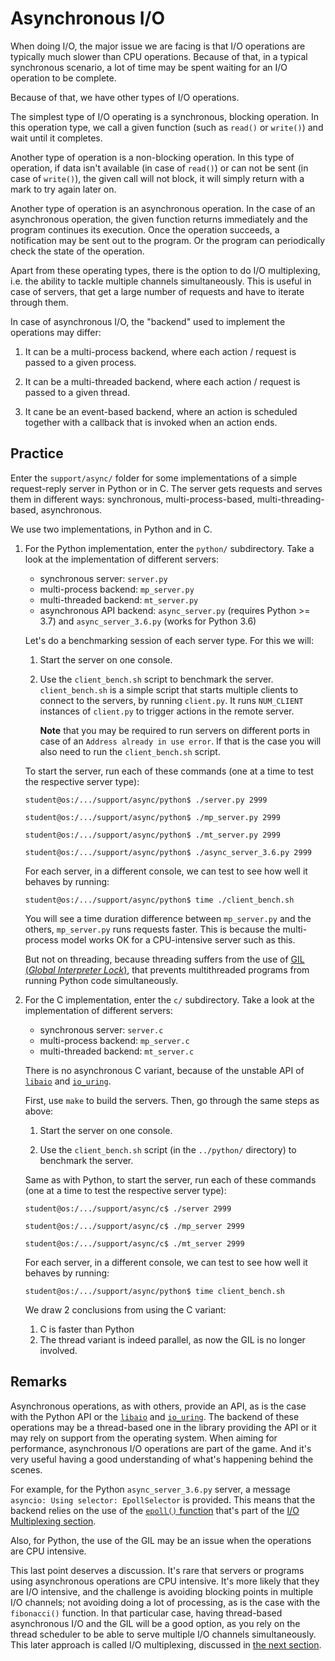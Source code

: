 # Asynchronous I/O

When doing I/O, the major issue we are facing is that I/O operations are typically much slower than CPU operations.
Because of that, in a typical synchronous scenario, a lot of time may be spent waiting for an I/O operation to be complete.

Because of that, we have other types of I/O operations.

The simplest type of I/O operating is a synchronous, blocking operation.
In this operation type, we call a given function (such as `read()` or `write()`) and wait until it completes.

Another type of operation is a non-blocking operation.
In this type of operation, if data isn't available (in case of `read()`) or can not be sent (in case of `write()`), the given call will not block, it will simply return with a mark to try again later on.

Another type of operation is an asynchronous operation.
In the case of an asynchronous operation, the given function returns immediately and the program continues its execution.
Once the operation succeeds, a notification may be sent out to the program.
Or the program can periodically check the state of the operation.

Apart from these operating types, there is the option to do I/O multiplexing, i.e. the ability to tackle multiple channels simultaneously.
This is useful in case of servers, that get a large number of requests and have to iterate through them.

In case of asynchronous I/O, the "backend" used to implement the operations may differ:

1. It can be a multi-process backend, where each action / request is passed to a given process.

1. It can be a multi-threaded backend, where each action / request is passed to a given thread.

1. It cane be an event-based backend, where an action is scheduled together with a callback that is invoked when an action ends.

## Practice

Enter the `support/async/` folder for some implementations of a simple request-reply server in Python or in C.
The server gets requests and serves them in different ways: synchronous, multi-process-based, multi-threading-based, asynchronous.

We use two implementations, in Python and in C.

1. For the Python implementation, enter the `python/` subdirectory.
   Take a look at the implementation of different servers:

   * synchronous server: `server.py`
   * multi-process backend: `mp_server.py`
   * multi-threaded backend: `mt_server.py`
   * asynchronous API backend: `async_server.py` (requires Python >= 3.7) and `async_server_3.6.py` (works for Python 3.6)

   Let's do a benchmarking session of each server type.
   For this we will:

   1. Start the server on one console.

   1. Use the `client_bench.sh` script to benchmark the server.
      `client_bench.sh` is a simple script that starts multiple clients to connect to the servers, by running `client.py`.
      It runs `NUM_CLIENT` instances of `client.py` to trigger actions in the remote server.

      **Note** that you may be required to run servers on different ports in case of an `Address already in use error`.
      If that is the case you will also need to run the `client_bench.sh` script.

   To start the server, run each of these commands (one at a time to test the respective server type):

   ```console
   student@os:/.../support/async/python$ ./server.py 2999

   student@os:/.../support/async/python$ ./mp_server.py 2999

   student@os:/.../support/async/python$ ./mt_server.py 2999

   student@os:/.../support/async/python$ ./async_server_3.6.py 2999
   ```

   For each server, in a different console, we can test to see how well it behaves by running:

   ```console
   student@os:/.../support/async/python$ time ./client_bench.sh
   ```

   You will see a time duration difference between `mp_server.py` and the others, `mp_server.py` runs requests faster.
   This is because the multi-process model works OK for a CPU-intensive server such as this.

   But not on threading, because threading suffers from the use of [GIL (_Global Interpreter Lock_)](https://realpython.com/python-gil/), that prevents multithreaded programs from running Python code simultaneously.

1. For the C implementation, enter the `c/` subdirectory.
   Take a look at the implementation of different servers:

   * synchronous server: `server.c`
   * multi-process backend: `mp_server.c`
   * multi-threaded backend: `mt_server.c`

   There is no asynchronous C variant, because of the unstable API of [`libaio`](https://pagure.io/libaio) and [`io_uring`](https://unixism.net/loti/what_is_io_uring.html).

   First, use `make` to build the servers.
   Then, go through the same steps as above:

   1. Start the server on one console.

   1. Use the `client_bench.sh` script (in the `../python/` directory) to benchmark the server.

   Same as with Python, to start the server, run each of these commands (one at a time to test the respective server type):

   ```console
   student@os:/.../support/async/c$ ./server 2999

   student@os:/.../support/async/c$ ./mp_server 2999

   student@os:/.../support/async/c$ ./mt_server 2999
   ```

   For each server, in a different console, we can test to see how well it behaves by running:

   ```console
   student@os:/.../support/async/python$ time client_bench.sh
   ```

   We draw 2 conclusions from using the C variant:

   1. C is faster than Python
   1. The thread variant is indeed parallel, as now the GIL is no longer involved.

## Remarks

Asynchronous operations, as with others, provide an API, as is the case with the Python API or the [`libaio`](https://pagure.io/libaio) and [`io_uring`](https://unixism.net/loti/what_is_io_uring.html).
The backend of these operations may be a thread-based one in the library providing the API or it may rely on support from the operating system.
When aiming for performance, asynchronous I/O operations are part of the game.
And it's very useful having a good understanding of what's happening behind the scenes.

For example, for the Python `async_server_3.6.py` server, a message `asyncio: Using selector: EpollSelector` is provided.
This means that the backend relies on the use of the [`epoll()` function](https://man7.org/linux/man-pages/man7/epoll.7.html) that's part of the [I/O Multiplexing section](./io-multiplexing.md).

Also, for Python, the use of the GIL may be an issue when the operations are CPU intensive.

This last point deserves a discussion.
It's rare that servers or programs using asynchronous operations are CPU intensive.
It's more likely that they are I/O intensive, and the challenge is avoiding blocking points in multiple I/O channels;
not avoiding doing a lot of processing, as is the case with the `fibonacci()` function.
In that particular case, having thread-based asynchronous I/O and the GIL will be a good option, as you rely on the thread scheduler to be able to serve multiple I/O channels simultaneously.
This later approach is called I/O multiplexing, discussed in [the next section](./io-multiplexing.md).
